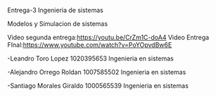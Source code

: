 Entrega-3 Ingenieria de sistemas

Modelos y Simulacion de sistemas

Video segunda entrega:https://youtu.be/CrZm1C-doA4
Video Entrega FInal:https://www.youtube.com/watch?v=PoYOpvdBw6E

-Leandro Toro Lopez 1020395653 Ingenieria en sistemas

-Alejandro Orrego Roldan 1007585502 Ingenieria en sistemas

-Santiago Morales Giraldo 1000565539 Ingenieria en sistemas
